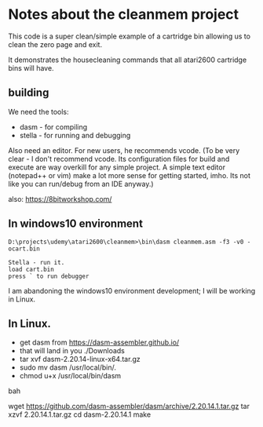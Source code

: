 # Notes about the cleanmem project

This code is a super clean/simple example of a cartridge bin allowing us
to clean the zero page and exit.

It demonstrates the housecleaning commands that all atari2600 cartridge bins will have.

## building

We need  the tools:
* dasm  - for compiling
* stella - for running and debugging

Also need an editor.  For new users, he recommends vcode. (To be very clear - I don't recommend vcode. Its configuration files for build and execute are way overkill for any simple project. A simple text editor (notepad++ or vim) make a lot more sense for getting started, imho.  Its not like you can run/debug from an IDE anyway.)


also: https://8bitworkshop.com/

## In windows10 environment

```
D:\projects\udemy\atari2600\cleanmem>\bin\dasm cleanmem.asm -f3 -v0 -ocart.bin

Stella - run it.
load cart.bin
press ` to run debugger

````

I am abandoning the windows10 environment development; I will be working in Linux. 

## In Linux.

* get dasm from  https://dasm-assembler.github.io/
* that will land in you ./Downloads
* tar xvf dasm-2.20.14-linux-x64.tar.gz
* sudo mv dasm /usr/local/bin/.
* chmod u+x /usr/local/bin/dasm

bah

wget  https://github.com/dasm-assembler/dasm/archive/2.20.14.1.tar.gz
tar xzvf 2.20.14.1.tar.gz
cd dasm-2.20.14.1
make


